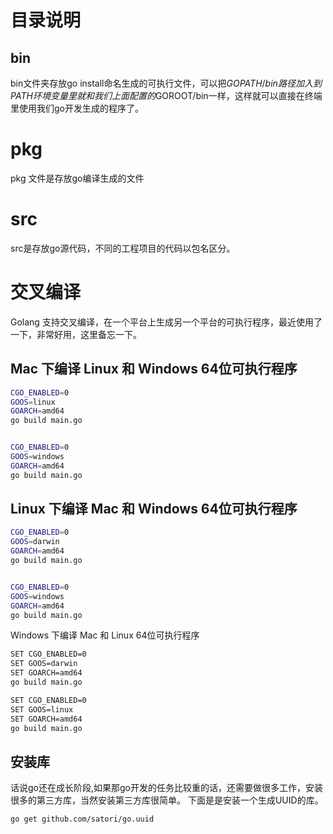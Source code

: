 
# 目录说明
## bin 
bin文件夹存放go install命名生成的可执行文件，可以把$GOPATH/bin路径加入到PATH环境变量里
就和我们上面配置的$GOROOT/bin一样，这样就可以直接在终端里使用我们go开发生成的程序了。

# pkg
pkg 文件是存放go编译生成的文件

# src
src是存放go源代码，不同的工程项目的代码以包名区分。


# 交叉编译
Golang 支持交叉编译，在一个平台上生成另一个平台的可执行程序，最近使用了一下，非常好用，这里备忘一下。

## Mac 下编译 Linux 和 Windows 64位可执行程序
```bash
CGO_ENABLED=0 
GOOS=linux 
GOARCH=amd64 
go build main.go


CGO_ENABLED=0 
GOOS=windows 
GOARCH=amd64 
go build main.go
```
## Linux 下编译 Mac 和 Windows 64位可执行程序
```bash
CGO_ENABLED=0 
GOOS=darwin 
GOARCH=amd64 
go build main.go


CGO_ENABLED=0 
GOOS=windows 
GOARCH=amd64 
go build main.go
```
Windows 下编译 Mac 和 Linux 64位可执行程序
```bash
SET CGO_ENABLED=0
SET GOOS=darwin
SET GOARCH=amd64
go build main.go

SET CGO_ENABLED=0
SET GOOS=linux
SET GOARCH=amd64
go build main.go
```

## 安装库
话说go还在成长阶段,如果那go开发的任务比较重的话，还需要做很多工作，安装很多的第三方库，当然安装第三方库很简单。
下面是是安装一个生成UUID的库。
```bash
go get github.com/satori/go.uuid
```